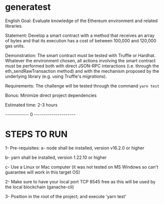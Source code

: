 # generatest

English
Goal: Evaluate knowledge of the Ethereum environment and related libraries.

Statement: Develop a smart contract with a method that receives an array of bytes and that its execution has a cost of between 100,000 and 120,000 gas units.

Demonstration: The smart contract must be tested with Truffle or Hardhat. Whatever the environment chosen, all actions involving the smart contract must be performed both with direct JSON-RPC interactions (i.e. through the eth_sendRawTransaction method) and with the mechanism proposed by the underlying library (e.g. using Truffle's _migrations_).

Requirements: The challenge will be tested through the command `yarn test`

Bonus: Minimize direct project dependencies

Estimated time: 2-3 hours

------------ 0 ---------------------
# STEPS TO RUN

1- Pre-requisites: 
   a- node shall be installed, version v16.2.0 or higher
   
   b- yarn shall be installed, version 1.22.10 or higher
   
   c- Use a Linux or Mac computer (it was not tested on MS Windows so can't guarantee will work in this target OS)
   

2- Make sure to have your local port TCP 8545 free as this will be used by the local blockchain (ganache-cli)

3- Position in the root of the project; and execute 'yarn test'



